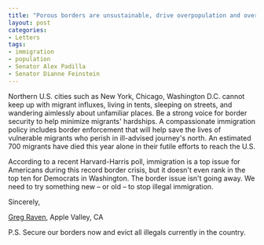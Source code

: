 ```yaml
---
title: "Porous borders are unsustainable, drive overpopulation and overcrowding"
layout: post
categories:
- Letters
tags:
- immigration
- population
- Senator Alex Padilla
- Senator Dianne Feinstein
---
```


Northern U.S. cities such as New York, Chicago, Washington D.C. cannot keep up with migrant influxes, living in tents, sleeping on streets, and wandering aimlessly about unfamiliar places. Be a strong voice for border security to help minimize migrants' hardships. A compassionate immigration policy includes border enforcement that will help save the lives of vulnerable migrants who perish in ill-advised journey's north. An estimated 700 migrants have died this year alone in their futile efforts to reach the U.S.

According to a recent Harvard-Harris poll, immigration is a top issue for Americans during this record border crisis, but it doesn't even rank in the top ten for Democrats in Washington. The border issue isn't going away. We need to try something new – or old – to stop illegal immigration.

Sincerely,

[Greg Raven](https://www.gregraven.org/), Apple Valley, CA

P.S. Secure our borders now and evict all illegals currently in the country.